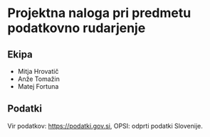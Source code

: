 # Projektna naloga pri predmetu podatkovno rudarjenje
## Ekipa
* Mitja Hrovatič
* Anže Tomažin
* Matej Fortuna

## Podatki
Vir podatkov: https://podatki.gov.si, OPSI: odprti podatki Slovenije.
